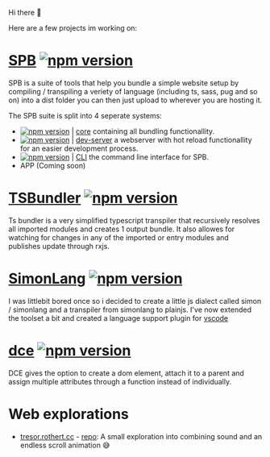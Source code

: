 Hi there 👋

Here are a few projects im working on:

# [SPB](https://github.com/puresamari/spb) [![npm version](https://badge.fury.io/js/%40puresamari%2Fspb-core.svg)](https://badge.fury.io/js/%40puresamari%2Fspb-core)
SPB is a suite of tools that help you bundle a simple website setup by compiling / transpiling a veriety of language (including ts, sass, pug and so on) into a dist folder you can then just upload to wherever you are hosting it.

The SPB suite is split into 4 seperate systems:

- [![npm version](https://badge.fury.io/js/%40puresamari%2Fspb-core.svg)](https://badge.fury.io/js/%40puresamari%2Fspb-core) | [core](https://github.com/puresamari/spb-core)  containing all bundling functionallity.
- [![npm version](https://badge.fury.io/js/%40puresamari%2Fspb-dev-server.svg)](https://badge.fury.io/js/%40puresamari%2Fspb-dev-server) | [dev-server](https://github.com/puresamari/spb-dev-server)  a webserver with hot reload functionallity for an easier development process.
- [![npm version](https://badge.fury.io/js/%40puresamari%2Fspb.svg)](https://badge.fury.io/js/%40puresamari%2Fspb) | [CLI](https://github.com/puresamari/spb) the command line interface for SPB.
- APP (Coming soon)

# [TSBundler](https://github.com/puresamari/ts-bundler) [![npm version](https://badge.fury.io/js/@puresamari%2Fts-bundler.svg)](https://badge.fury.io/js/@puresamari%2Fts-bundler)

Ts bundler is a very simplified typescript transpiler that recursively resolves all imported modules and creates 1 output bundle.
It also allowes for watching for changes in any of the imported or entry modules and publishes update through rxjs.

# [SimonLang](https://github.com/puresamari/simon) [![npm version](https://badge.fury.io/js/@puresamari%2Fsimonlang.svg)](https://badge.fury.io/js/@puresamari%2Fsimonlang)

I was littlebit bored once so i decided to create a little js dialect called simon / simonlang and a transpiler from simonlang to plainjs.
I've now extended the toolset a bit and created a language support plugin for [vscode](https://marketplace.visualstudio.com/items?itemName=rothert.simonlang)

# [dce](https://github.com/puresamari/dce) [![npm version](https://badge.fury.io/js/dce.svg)](https://badge.fury.io/js/dce)
DCE gives the option to create a dom element, attach it to a parent and assign multiple attributes through a function instead of individually.

# Web explorations

- [tresor.rothert.cc](https://tresor.rothert.cc/) - [repo](https://github.com/puresamari/rothert.cc-tresor): A small exploration into combining sound and an endless scroll animation 😅
